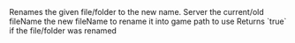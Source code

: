<function name="Rename" parent="filesystem" type="libraryfunc">
	<description>
		Renames the given file/folder to the new name.
		<added version="0.4"></added>
	</description>
	<realm>Server</realm>
	<args>
		<arg name="oldFileName" type="string">the current/old fileName</arg>
		<arg name="newFileName" type="string">the new fileName to rename it into</arg>
		<arg name="gamePath" type="string" default="DATA">game path to use</arg>
	</args>
	<rets>
		<ret name="renamed" type="boolean">Returns `true` if the file/folder was renamed</ret>
	</rets>
</function>